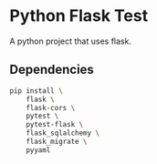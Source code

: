 # Python Flask Test

A python project that uses flask.

## Dependencies

```bash
pip install \
    flask \
    flask-cors \
    pytest \
    pytest-flask \
    flask_sqlalchemy \
    flask_migrate \
    pyyaml
```
